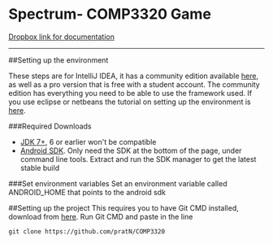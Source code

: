 # Spectrum- COMP3320 Game


[Dropbox link for documentation](https://www.dropbox.com/home/COMP3320)

---

##Setting up the environment

These steps are for IntelliJ IDEA, it has a community edition available [here](https://www.jetbrains.com/idea/download/), as well as a pro version that is free with a student account. The community edition has everything you need to be able to use the framework used. If you use eclipse or netbeans the tutorial on setting up the environment is [here](https://github.com/libgdx/libgdx/wiki/Setting-up-your-Development-Environment-%28Eclipse%2C-Intellij-IDEA%2C-NetBeans%29).

###Required Downloads
+ [JDK 7+](http://www.oracle.com/technetwork/java/javase/downloads/index.html), 6 or earlier won't be compatible
+ [Android SDK](https://developer.android.com/studio/index.html#resources). Only need the SDK at the bottom of the page, under command line tools. Extract and run the SDK manager to get the latest stable build

###Set environment variables
Set an environment variable called ANDROID_HOME that points to the android sdk

##Setting up the project
This requires you to have Git CMD installed, download from [here](https://git-scm.com/downloads).
Run Git CMD and paste in the line 
```
git clone https://github.com/pratN/COMP3320
```
